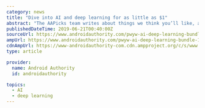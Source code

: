 ```yaml
---
category: news
title: "Dive into AI and deep learning for as little as $1"
abstract: "The AAPicks team writes about things we think you’ll like, and we may see a share of revenue from any purchases made through affiliate links. AI is here and now. We might not quite be at the ‘I, Robot’ stage just yet, but self-driving cars are a ..."
publishedDateTime: 2019-06-21T00:40:00Z
sourceUrl: https://www.androidauthority.com/pwyw-ai-deep-learning-bundle-1000355/
ampUrl: https://www.androidauthority.com/pwyw-ai-deep-learning-bundle-1000355/amp/
cdnAmpUrl: https://www-androidauthority-com.cdn.ampproject.org/c/s/www.androidauthority.com/pwyw-ai-deep-learning-bundle-1000355/amp/
type: article

provider:
  name: Android Authority
  id: androidauthority

topics:
  - AI
  - deep learning
---
```

